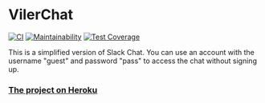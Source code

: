 # VilerChat
[![CI](https://github.com/VilerIT/frontend-project-lvl4/actions/workflows/ci.yml/badge.svg)](https://github.com/VilerIT/frontend-project-lvl4/actions/workflows/ci.yml)
[![Maintainability](https://api.codeclimate.com/v1/badges/2dadffbaf25ba9d8b355/maintainability)](https://codeclimate.com/github/VilerIT/vilerchat/maintainability)
[![Test Coverage](https://api.codeclimate.com/v1/badges/2dadffbaf25ba9d8b355/test_coverage)](https://codeclimate.com/github/VilerIT/vilerchat/test_coverage)

This is a simplified version of Slack Chat. You can use an account with the username "guest" and password "pass" to access the chat without signing up.

### [The project on Heroku](https://vilerchat.herokuapp.com/)
